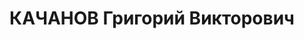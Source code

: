 ---
title: КАЧАНОВ Григорий Викторович
description: "1900 р. н., с. Придача Воронезької губ. Росіянин, чл. ВКП(б), письменний,\
  \ голова райвиконкому. Проживав у с. Лугини Лугинського р-ну Житомирської обл. \n\
  \  Заарештований 6 жовтня 1937 р. Обвинувачувався в причетності до к.-р. троцькістської\
  \ організації. ВК ВС СРСР 23 грудня 1937 р. засуджений до розстрілу. Вирок виконано\
  \ 23 грудня 1937 р. у м. Київ. \n  Реабілі-тований у 1958 р."
---